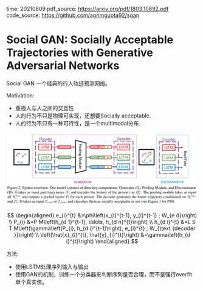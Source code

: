 time: 20210809
pdf_source: https://arxiv.org/pdf/1803.10892.pdf
code_source: https://github.com/agrimgupta92/sgan

# Social GAN: Socially Acceptable Trajectories with Generative Adversarial Networks

Social GAN 一个经典的行人轨迹预测网络。 

Motivation:

- 重视人与人之间的交互性
- 人的行为不只是物理可实现，还想要Socially acceptable.
- 人的行为不只有一种可行性，是一个multimodal分布.

![image](res/socialgan_arch.png)

$$
\begin{aligned}
e_{i}^{t} &=\phi\left(x_{i}^{t-1}, y_{i}^{t-1} ; W_{e d}\right) \\
P_{i} &=P M\left(h_{d 1}^{t-1}, \ldots, h_{d n}^{t}\right) \\
h_{d i}^{t} &=L S T M\left(\gamma\left(P_{i}, h_{d i}^{t-1}\right), e_{i}^{t} ; W_{\text {decoder }}\right) \\
\left(\hat{x}_{i}^{t}, \hat{y}_{i}^{t}\right) &=\gamma\left(h_{d i}^{t}\right)
\end{aligned}
$$

方法:

- 使用LSTM处理序列输入与输出
- 使用GAN的机制，训练一个分类器来判断序列是否合理，而不是强行overfit 单个真实值。

